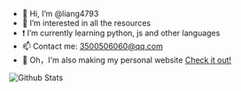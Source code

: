 - 👋 Hi, I’m @liang4793
- 👀 I’m interested in all the resources
- ❗ I’m currently learning python, js and other languages
- 📫 Contact me: <3500506060@qq.com>
- 🔗 Oh，I'm also making my personal website  [Check it out!](https://liang4793.github.io/)

![Github Stats](https://github-readme-stats.vercel.app/api?username=liang4793&show_icons=true&theme=light&count_private=true)

<!---
Yang2008-py/Yang2008-py is a ✨ special ✨ repository because its `README.md` (this file) appears on your GitHub profile.
You can click the Preview link to take a look at your changes.
--->

